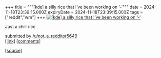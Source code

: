 +++
title = """[kde] a silly rice that I’ve been working on ‘-‘"""
date = 2024-11-18T23:39:15.000Z
expiryDate = 2024-11-18T23:39:15.000Z
tags = ["reddit","wm"]
+++
[![[kde] a silly rice that I’ve been working on ‘-‘](https://preview.redd.it/mza6e7yexq1e1.jpeg?width=640&crop=smart&auto=webp&s=f034c27cae2238b716a233a1abb5f5c9e219ea9f "[kde] a silly rice that I’ve been working on ‘-‘")](https://www.reddit.com/r/unixporn/comments/1guj5hw/kde_a_silly_rice_that_ive_been_working_on/)

Just a chill rice

submitted by [/u/not\_a\_redditor5649](https://www.reddit.com/user/not_a_redditor5649)  
[\[link\]](https://i.redd.it/mza6e7yexq1e1.jpeg) [\[comments\]](https://www.reddit.com/r/unixporn/comments/1guj5hw/kde_a_silly_rice_that_ive_been_working_on/)

[[source]](https://www.reddit.com/r/unixporn/comments/1guj5hw/kde_a_silly_rice_that_ive_been_working_on/)
